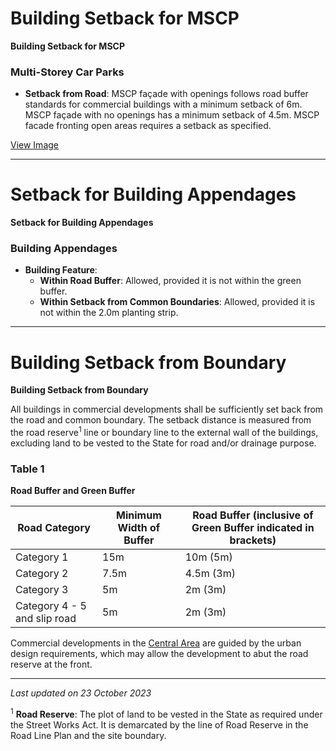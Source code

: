 # Building Setback for MSCP

**Building Setback for MSCP**

### Multi-Storey Car Parks

- **Setback from Road**: MSCP façade with openings follows road buffer standards for commercial buildings with a minimum setback of 6m. MSCP façade with no openings has a minimum setback of 4.5m. MSCP facade fronting open areas requires a setback as specified.

<a href="https://www.ura.gov.sg/-/media/Corporate/Guidelines/Development-control/Commercial/C06_Setback_for_MSCP.jpg?h=100%25&w=100%25">View Image</a>

---

# Setback for Building Appendages

**Setback for Building Appendages**

### Building Appendages

- **Building Feature**: 
  - **Within Road Buffer**: Allowed, provided it is not within the green buffer.
  - **Within Setback from Common Boundaries**: Allowed, provided it is not within the 2.0m planting strip.

---

# Building Setback from Boundary

**Building Setback from Boundary**

All buildings in commercial developments shall be sufficiently set back from the road and common boundary. The setback distance is measured from the road reserve<sup>1</sup> line or boundary line to the external wall of the buildings, excluding land to be vested to the State for road and/or drainage purpose.

### Table 1

**Road Buffer and Green Buffer**

| Road Category                    | Minimum Width of Buffer | Road Buffer (inclusive of Green Buffer indicated in brackets) |
|----------------------------------|-------------------------|--------------------------------------------------------------|
| Category 1                       | 15m                     | 10m (5m)                                                    |
| Category 2                       | 7.5m                    | 4.5m (3m)                                                   |
| Category 3                       | 5m                      | 2m (3m)                                                     |
| Category 4 - 5 and slip road     | 5m                      | 2m (3m)                                                     |

Commercial developments in the [Central Area](https://www.ura.gov.sg/-/media/Corporate/Guidelines/Development-control/Flats-Condominiums/Central_Area_Map.pdf) are guided by the urban design requirements, which may allow the development to abut the road reserve at the front.

---

*Last updated on 23 October 2023*

<sup>1</sup> **Road Reserve**: The plot of land to be vested in the State as required under the Street Works Act. It is demarcated by the line of Road Reserve in the Road Line Plan and the site boundary.
